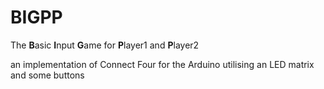 # BIGPP
The **B**asic **I**nput **G**ame for **P**layer1 and **P**layer2

an implementation of Connect Four for the Arduino utilising an LED matrix and some buttons